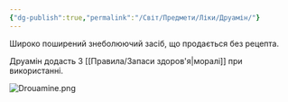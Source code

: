 ```yaml
---
{"dg-publish":true,"permalink":"/Світ/Предмети/Ліки/Друамін/"}
---
```



Широко поширений знеболюючий засіб, що продається без рецепта.

Друамін додасть 3 [[Правила/Запаси здоров'я\|моралі]] при використанні.

![Drouamine.png](/img/user/imgs/Drouamine.png)